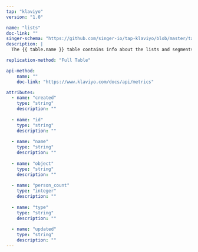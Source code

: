 ```yaml
---
tap: "klaviyo"
version: "1.0"

name: "lists"
doc-link: ""
singer-schema: "https://github.com/singer-io/tap-klaviyo/blob/master/tap_klaviyo/schemas/lists.json"
description: |
  The {{ table.name }} table contains info about the lists and segments in your {{ integration.display_name }} account.

replication-method: "Full Table"

api-method:
    name: ""
    doc-link: "https://www.klaviyo.com/docs/api/metrics"

attributes:
  - name: "created"
    type: "string"
    description: ""
  
  - name: "id"
    type: "string"
    description: ""
  
  - name: "name"
    type: "string"
    description: ""
  
  - name: "object"
    type: "string"
    description: ""
  
  - name: "person_count"
    type: "integer"
    description: ""
  
  - name: "type"
    type: "string"
    description: ""
  
  - name: "updated"
    type: "string"
    description: ""
---
```

